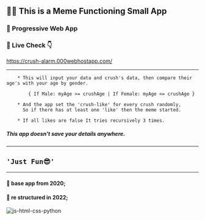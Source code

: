 ## 👨‍💻 This is a Meme Functioning Small App

### 📲 Progressive Web App

### 🔗 Live Check 👇

https://crush-alarm.000webhostapp.com/
    
_______________________

        * This will input your data and crush's data, then compare their age's with your age by gender.

            { If Male: myAge >= crushAge | If Female: myAge <= crushAge }

        * And the app set the 'crush-like' for every crush randomly, 
          So if there has at least one 'like' then the meme started.

        * If all likes are false It tries recursively 3 times.

##### This app doesn't save your details anywhere.


_______________________
## `'Just Fun😎'`
_______________________

#### 📌 base app from 2020;
#### 📌 re structured in 2022;


![js-html-css-python](https://user-images.githubusercontent.com/59244522/182004192-d2a8b490-f0c8-4240-bf56-742f79818c9c.png)

